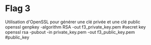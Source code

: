 # Flag 3

Utilisation d'OpenSSL pour générer une clé privée et une clé public  
openssl genpkey -algorithm RSA -out f3_private_key.pem    #secret key 
openssl rsa -pubout -in private_key.pem -out f3_public_key.pem   #public_key
